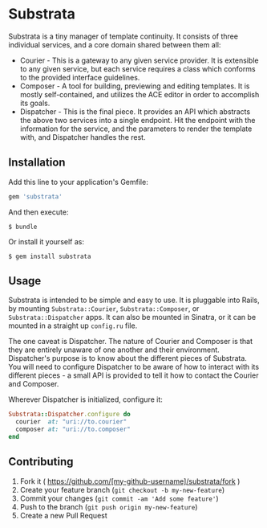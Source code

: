# Substrata

Substrata is a tiny manager of template continuity.  It consists of three individual services, and a core domain shared between them all:
* Courier - This is a gateway to any given service provider.  It is extensible to any given service, but each service requires a class which conforms to the provided interface guidelines.
* Composer - A tool for building, previewing and editing templates.  It is mostly self-contained, and utilizes the ACE editor in order to accomplish its goals.
* Dispatcher - This is the final piece.  It provides an API which abstracts the above two services into a single endpoint.  Hit the endpoint with the information for the service, and the parameters to render the template with, and Dispatcher handles the rest.

## Installation

Add this line to your application's Gemfile:

```ruby
gem 'substrata'
```

And then execute:

    $ bundle

Or install it yourself as:

    $ gem install substrata

## Usage

Substrata is intended to be simple and easy to use.  It is pluggable into Rails, by mounting `Substrata::Courier`, `Substrata::Composer`, or `Substrata::Dispatcher` apps.  It can also be mounted in Sinatra, or it can be mounted in a straight up `config.ru` file.

The one caveat is Dispatcher.  The nature of Courier and Composer is that they are entirely unaware of one another and their environment.  Dispatcher's purpose is to know about the different pieces of Substrata.  You will need to configure Dispatcher to be aware of how to interact with its different pieces - a small API is provided to tell it how to contact the Courier and Composer.

Wherever Dispatcher is initialized, configure it:

```ruby
Substrata::Dispatcher.configure do
  courier  at: "uri://to.courier"
  composer at: "uri://to.composer"
end
```

## Contributing

1. Fork it ( https://github.com/[my-github-username]/substrata/fork )
2. Create your feature branch (`git checkout -b my-new-feature`)
3. Commit your changes (`git commit -am 'Add some feature'`)
4. Push to the branch (`git push origin my-new-feature`)
5. Create a new Pull Request
